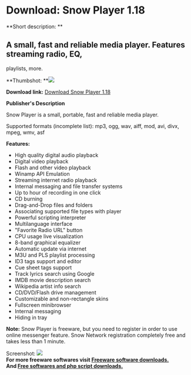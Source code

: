 # Download: Snow Player 1.18

**Short description: **

## A small, fast and reliable media player. Features streaming radio, EQ,
playlists, more.

  
**Thumbshot: **![](http://www.freewarefiles.com/screenshot/snowplayer_md.jpg)   
  
**Download link:** [Download Snow Player 1.18](http://freesoftwares.boysofts.com/Snow-Player_program_41724.html)  
  

**Publisher's Description**  
  

Snow Player is a small, portable, fast and reliable media player.

Supported formats (incomplete list): mp3, ogg, wav, aiff, mod, avi, divx,
mpeg, wmv, asf

**Features:**

  * High quality digital audio playback 
  * Digital video playback 
  * Flash and other video playback 
  * Winamp API Emulation 
  * Streaming internet radio playback 
  * Internal messaging and file transfer systems 
  * Up to hour of recording in one click 
  * CD burning 
  * Drag-and-Drop files and folders 
  * Associating supported file types with player 
  * Powerful scripting interpreter 
  * Multilanguage interface 
  * "Favorite Radio URL" button 
  * CPU usage live visualization 
  * 8-band graphical equalizer 
  * Automatic update via internet 
  * M3U and PLS playlist processing 
  * ID3 tags support and editor 
  * Cue sheet tags support 
  * Track lyrics search using Google 
  * IMDB movie description search 
  * Wikipedia artist info search 
  * CD/DVD/Flash drive management 
  * Customizable and non-rectangle skins 
  * Fullscreen minibrowser 
  * Internal messaging 
  * Hiding in tray 

**Note:** Snow Player is freeware, but you need to register in order to use online messenger feature. Snow Network registration completely free and takes less than 1 minute. 

  
  
Screenshot: ![](http://www.freewarefiles.com/screenshot/snowplayer.jpg)  
**For more freeware softwares visit [Freeware software downloads.](http://freesoftwares.boysofts.com/)**   
**And [Free softwares and php script downloads.](http://www.boysofts.com/)**


